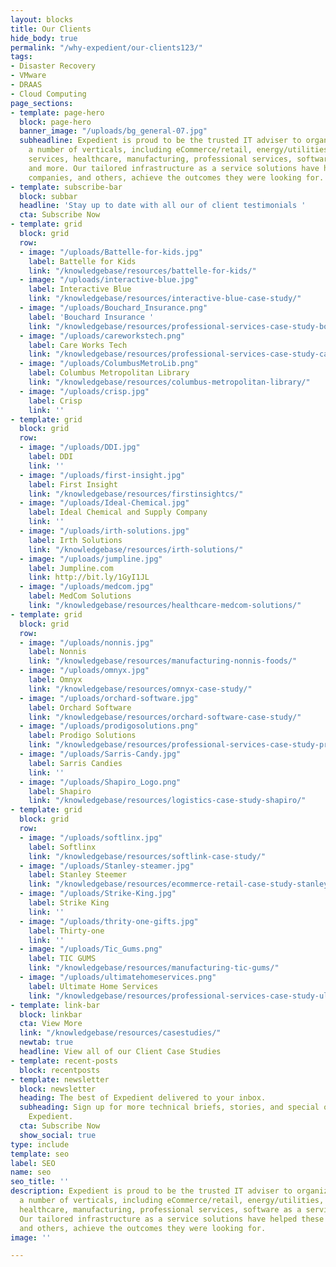 ```yaml
---
layout: blocks
title: Our Clients
hide_body: true
permalink: "/why-expedient/our-clients123/"
tags:
- Disaster Recovery
- VMware
- DRAAS
- Cloud Computing
page_sections:
- template: page-hero
  block: page-hero
  banner_image: "/uploads/bg_general-07.jpg"
  subheadline: Expedient is proud to be the trusted IT adviser to organizations spanning
    a number of verticals, including eCommerce/retail, energy/utilities, financial
    services, healthcare, manufacturing, professional services, software as a service,
    and more. Our tailored infrastructure as a service solutions have helped these
    companies, and others, achieve the outcomes they were looking for.
- template: subscribe-bar
  block: subbar
  headline: 'Stay up to date with all our of client testimonials '
  cta: Subscribe Now
- template: grid
  block: grid
  row:
  - image: "/uploads/Battelle-for-kids.jpg"
    label: Battelle for Kids
    link: "/knowledgebase/resources/battelle-for-kids/"
  - image: "/uploads/interactive-blue.jpg"
    label: Interactive Blue
    link: "/knowledgebase/resources/interactive-blue-case-study/"
  - image: "/uploads/Bouchard_Insurance.png"
    label: 'Bouchard Insurance '
    link: "/knowledgebase/resources/professional-services-case-study-bouchard-insurance/"
  - image: "/uploads/careworkstech.png"
    label: Care Works Tech
    link: "/knowledgebase/resources/professional-services-case-study-careworks-tech/"
  - image: "/uploads/ColumbusMetroLib.png"
    label: Columbus Metropolitan Library
    link: "/knowledgebase/resources/columbus-metropolitan-library/"
  - image: "/uploads/crisp.jpg"
    label: Crisp
    link: ''
- template: grid
  block: grid
  row:
  - image: "/uploads/DDI.jpg"
    label: DDI
    link: ''
  - image: "/uploads/first-insight.jpg"
    label: First Insight
    link: "/knowledgebase/resources/firstinsightcs/"
  - image: "/uploads/Ideal-Chemical.jpg"
    label: Ideal Chemical and Supply Company
    link: ''
  - image: "/uploads/irth-solutions.jpg"
    label: Irth Solutions
    link: "/knowledgebase/resources/irth-solutions/"
  - image: "/uploads/jumpline.jpg"
    label: Jumpline.com
    link: http://bit.ly/1GyI1JL
  - image: "/uploads/medcom.jpg"
    label: MedCom Solutions
    link: "/knowledgebase/resources/healthcare-medcom-solutions/"
- template: grid
  block: grid
  row:
  - image: "/uploads/nonnis.jpg"
    label: Nonnis
    link: "/knowledgebase/resources/manufacturing-nonnis-foods/"
  - image: "/uploads/omnyx.jpg"
    label: Omnyx
    link: "/knowledgebase/resources/omnyx-case-study/"
  - image: "/uploads/orchard-software.jpg"
    label: Orchard Software
    link: "/knowledgebase/resources/orchard-software-case-study/"
  - image: "/uploads/prodigosolutions.png"
    label: Prodigo Solutions
    link: "/knowledgebase/resources/professional-services-case-study-prodigo-solutions/"
  - image: "/uploads/Sarris-Candy.jpg"
    label: Sarris Candies
    link: ''
  - image: "/uploads/Shapiro_Logo.png"
    label: Shapiro
    link: "/knowledgebase/resources/logistics-case-study-shapiro/"
- template: grid
  block: grid
  row:
  - image: "/uploads/softlinx.jpg"
    label: Softlinx
    link: "/knowledgebase/resources/softlink-case-study/"
  - image: "/uploads/Stanley-steamer.jpg"
    label: Stanley Steemer
    link: "/knowledgebase/resources/ecommerce-retail-case-study-stanley-steemer/"
  - image: "/uploads/Strike-King.jpg"
    label: Strike King
    link: ''
  - image: "/uploads/thrity-one-gifts.jpg"
    label: Thirty-one
    link: ''
  - image: "/uploads/Tic_Gums.png"
    label: TIC GUMS
    link: "/knowledgebase/resources/manufacturing-tic-gums/"
  - image: "/uploads/ultimatehomeservices.png"
    label: Ultimate Home Services
    link: "/knowledgebase/resources/professional-services-case-study-ultimate-home-services/"
- template: link-bar
  block: linkbar
  cta: View More
  link: "/knowledgebase/resources/casestudies/"
  newtab: true
  headline: View all of our Client Case Studies
- template: recent-posts
  block: recentposts
- template: newsletter
  block: newsletter
  heading: The best of Expedient delivered to your inbox.
  subheading: Sign up for more technical briefs, stories, and special offers from
    Expedient.
  cta: Subscribe Now
  show_social: true
type: include
template: seo
label: SEO
name: seo
seo_title: ''
description: Expedient is proud to be the trusted IT adviser to organizations spanning
  a number of verticals, including eCommerce/retail, energy/utilities, financial services,
  healthcare, manufacturing, professional services, software as a service, and more.
  Our tailored infrastructure as a service solutions have helped these companies,
  and others, achieve the outcomes they were looking for.
image: ''

---
```


